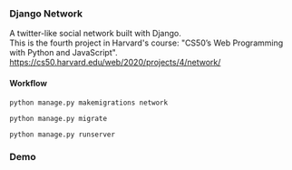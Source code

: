 ### Django Network
A twitter-like social network built with Django.  
This is the fourth project in Harvard's course: "CS50’s Web Programming with Python and JavaScript". 
https://cs50.harvard.edu/web/2020/projects/4/network/

#### Workflow
    python manage.py makemigrations network 
    
    python manage.py migrate 
    
    python manage.py runserver 

### Demo

